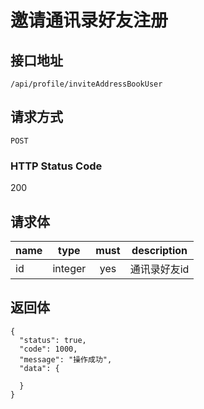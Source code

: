 # 邀请通讯录好友注册

## 接口地址

`/api/profile/inviteAddressBookUser`

## 请求方式

`POST`

### HTTP Status Code

200

## 请求体
| name     | type     | must     | description |
|----------|:--------:|:--------:|:--------:|
| id | integer   | yes      | 通讯录好友id |


## 返回体

```json5
{
  "status": true,
  "code": 1000,
  "message": "操作成功",
  "data": {
    
  }
}
``` 
